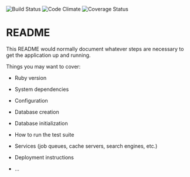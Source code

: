 ![Build Status](https://codeship.com/projects/2e168cb0-3cdf-0135-9cfd-46abcfe07161/status?branch=master)
![Code Climate](https://codeclimate.com/github/Bskarol/runner_reviews.png)
![Coverage Status](https://coveralls.io/repos/Bskarol/runner_reviews/badge.png)
# README

This README would normally document whatever steps are necessary to get the
application up and running.

Things you may want to cover:

* Ruby version

* System dependencies

* Configuration

* Database creation

* Database initialization

* How to run the test suite

* Services (job queues, cache servers, search engines, etc.)

* Deployment instructions

* ...
